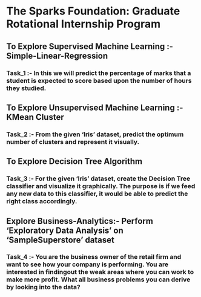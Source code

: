 # The Sparks Foundation: Graduate Rotational Internship Program 

## To Explore Supervised Machine Learning :- Simple-Linear-Regression
### Task_1 :- In this we will predict the percentage of marks that a student is expected to score based upon the number of hours they studied.

## To Explore Unsupervised Machine Learning :- KMean Cluster 
### Task_2 :- From the given ‘Iris’ dataset, predict the optimum number of clusters and represent it visually.

## To Explore Decision Tree Algorithm
### Task_3 :- For the given ‘Iris’ dataset, create the Decision Tree classifier and visualize it graphically. The purpose is if we feed any new data to this classifier, it would be able to predict the right class accordingly.

## Explore Business-Analytics:- Perform ‘Exploratory Data Analysis’ on ‘SampleSuperstore’ dataset
### Task_4 :- You are the business owner of the retail firm and want to see how your company is performing. You are interested in findingout the weak areas where you can work to make more profit. What all business problems you can derive by looking into the data?

